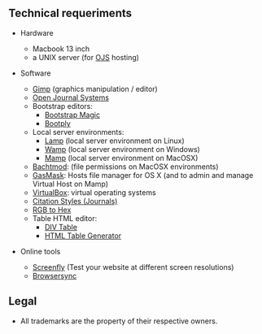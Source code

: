 ## Technical requeriments ##

* Hardware
     - Macbook 13 inch
     - a UNIX server (for [OJS](https://pkp.sfu.ca/ojs/) hosting)
    
* Software
     - [Gimp](https://www.gimp.org/) (graphics manipulation / editor)
     - [Open Journal Systems](https://pkp.sfu.ca/ojs/)
     - Bootstrap editors:
          * [Bootstrap Magic](https://pikock.github.io/bootstrap-magic/)
          * [Bootply](https://www.bootply.com/)
     - Local server environments:
          - [Lamp](https://bitnami.com/stack/lamp/installer) (local server environment on Linux)
          - [Wamp](http://www.wampserver.com/en/) (local server environment on Windows)
          - [Mamp](https://www.mamp.info) (local server environment on MacOSX)
     - [Bachtmod](http://www.lagentesoft.com/batchmod/): (file permissions on MacOSX environments)
     - [GasMask](https://github.com/2ndalpha/gasmask): Hosts file manager for OS X (and to admin and manage Virtual Host on Mamp)
     - [VirtualBox](http://virtualbox.org): virtual operating systems
     - [Citation Styles (Journals)](https://github.com/citation-style-language/journals)
     - [RGB to Hex](https://www.google.com.ar/search?q=rgb+to+hex&oq=rgb+to&aqs=chrome.0.0l2j69i57j0l3.2825j1j1&sourceid=chrome&ie=UTF-8)
     - Table HTML editor:
          * [DIV Table](https://divtable.com/generator/)
          * [HTML Table Generator](https://www.tablesgenerator.com/html_tables)

* Online tools
     - [Screenfly](http://quirktools.com/screenfly/) (Test your website at different screen resolutions)
     - [Browsersync](https://browsersync.io/)

## Legal ##

* All trademarks are the property of their respective owners.